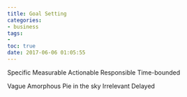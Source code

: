 ```yaml
---
title: Goal Setting
categories:
- business
tags:
- 
toc: true
date: 2017-06-06 01:05:55
---
```


Specific
Measurable
Actionable
Responsible
Time-bounded

Vague
Amorphous
Pie in the sky
Irrelevant
Delayed
